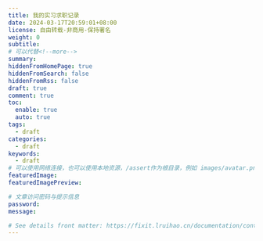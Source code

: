```yaml
---
title: 我的实习求职记录
date: 2024-03-17T20:59:01+08:00
license: 自由转载-非商用-保持署名
weight: 0
subtitle:
# 可以代替<!--more-->
summary:
hiddenFromHomePage: true
hiddenFromSearch: false
hiddenFromRss: false
draft: true
comment: true
toc:
  enable: true
  auto: true
tags:
  - draft
categories:
  - draft
keywords:
  - draft
# 可以使用网络连接，也可以使用本地资源，/assert作为根目录，例如 images/avatar.png
featuredImage:
featuredImagePreview:

# 文章访问密码与提示信息
password:
message:

# See details front matter: https://fixit.lruihao.cn/documentation/content-management/introduction/#front-matter
---
```


<!--more-->


